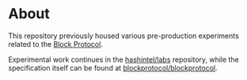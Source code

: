 # About

This repository previously housed various pre-production experiments related to the [Block Protocol](https://blockprotocol.org/).

Experimental work continues in the [hashintel/labs](https://github.com/hashintel/labs) repository, while the specification itself can be found at [blockprotocol/blockprotocol](https://github.com/blockprotocol/blockprotocol).
